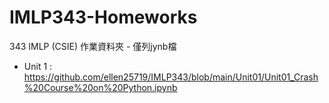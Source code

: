 # IMLP343-Homeworks
343 IMLP (CSIE) 作業資料夾 - 僅列jynb檔

* Unit 1 : https://github.com/ellen25719/IMLP343/blob/main/Unit01/Unit01_Crash%20Course%20on%20Python.ipynb
